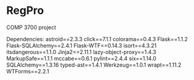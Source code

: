 # RegPro
COMP 3700 project

Dependencies:
astroid==2.3.3
click==7.1.1
colorama==0.4.3
Flask==1.1.2
Flask-SQLAlchemy==2.4.1
Flask-WTF==0.14.3
isort==4.3.21
itsdangerous==1.1.0
Jinja2==2.11.1
lazy-object-proxy==1.4.3
MarkupSafe==1.1.1
mccabe==0.6.1
pylint==2.4.4
six==1.14.0
SQLAlchemy==1.3.16
typed-ast==1.4.1
Werkzeug==1.0.1
wrapt==1.11.2
WTForms==2.2.1
